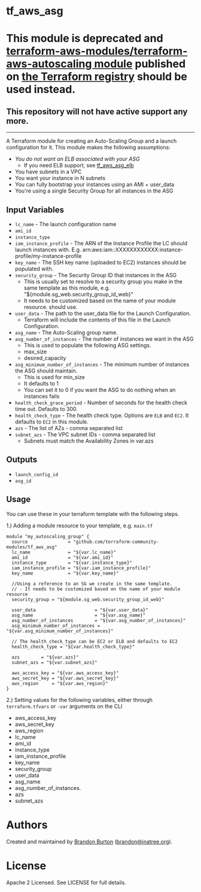 tf_aws_asg
==========

# This module is deprecated and [terraform-aws-modules/terraform-aws-autoscaling module](https://github.com/terraform-aws-modules/terraform-aws-autoscaling) published on [the Terraform registry](https://registry.terraform.io/modules/terraform-aws-modules/autoscaling/aws) should be used instead.

## This repository will not have active support any more.

---

A Terraform module for creating an Auto-Scaling Group and a launch
configuration for it.
This module makes the following assumptions:
* *You do not want an ELB associated with your ASG*
   * If you need ELB support, see [tf_aws_asg_elb](https://github.com/terraform-community-modules/tf_aws_asg_elb)
* You have subnets in a VPC
* You want your instance in N subnets
* You can fully bootstrap your instances using an AMI + user_data
* You're using a single Security Group for all instances in the ASG

Input Variables
---------------

- `lc_name` - The launch configuration name
- `ami_id`
- `instance_type`
- `iam_instance_profile` - The ARN of the Instance Profile the LC should
   launch instances with.
   E.g. arn:aws:iam::XXXXXXXXXXXX:instance-profile/my-instance-profile
- `key_name` - The SSH key name (uploaded to EC2) instances should
   be populated with.
- `security_group` - The Security Group ID that instances in the ASG
    - This is usually set to resolve to a security group you make in the
      same template as this module, e.g. "${module.sg_web.security_group_id_web}"
    - It needs to be customized based on the name of your module resource.
   should use.
- `user_data` - The path to the user_data file for the Launch Configuration.
    - Terraform will include the contents of this file in the Launch Configuration.
- `asg_name` - The Auto-Scaling group name.
- `asg_number_of_instances` - The number of instances we want in the ASG
    - This is used to populate the following ASG settings.
    - max_size
    - desired_capacity
- `asg_minimum_number_of_instances` - The minimum number of instances
   the ASG should maintain.
    - This is used for min_size
    - It defaults to 1
    - You can set it to 0 if you want the ASG to do nothing when an
      instances fails
- `health_check_grace_period` - Number of seconds for the health check
   time out. Defaults to 300.
- `health_check_type` - The health check type. Options are `ELB` and
   `EC2`. It defaults to `EC2` in this module.
- `azs` - The list of AZs - comma separated list
- `subnet_azs` - The VPC subnet IDs - comma separated list
  - Subnets must match the Availability Zones in var.azs


Outputs
-------

- `launch_config_id`
- `asg_id`

Usage
-----

You can use these in your terraform template with the following steps.

1.) Adding a module resource to your template, e.g. `main.tf`

```
module "my_autoscaling_group" {
  source               = "github.com/terraform-community-modules/tf_aws_asg"
  lc_name              = "${var.lc_name}"
  ami_id               = "${var.ami_id}"
  instance_type        = "${var.instance_type}"
  iam_instance_profile = "${var.iam_instance_profile}"
  key_name             = "${var.key_name}"

  //Using a reference to an SG we create in the same template.
  // - It needs to be customized based on the name of your module resource
  security_group = "${module.sg_web.security_group_id_web}"

  user_data                      = "${var.user_data}"
  asg_name                       = "${var.asg_name}"
  asg_number_of_instances        = "${var.asg_number_of_instances}"
  asg_minimum_number_of_instances = "${var.asg_minimum_number_of_instances}"

  // The health_check_type can be EC2 or ELB and defaults to EC2
  health_check_type = "${var.health_check_type}"
  
  azs        = "${var.azs}"
  subnet_azs = "${var.subnet_azs}"

  aws_access_key = "${var.aws_access_key}"
  aws_secret_key = "${var.aws_secret_key}"
  aws_region     = "${var.aws_region}"
}
```

2.) Setting values for the following variables, either through `terraform.tfvars` or `-var` arguments on the CLI

- aws_access_key
- aws_secret_key
- aws_region
- lc_name
- ami_id
- instance_type
- iam_instance_profile
- key_name
- security_group
- user_data
- asg_name
- asg_number_of_instances.
- azs
- subnet_azs

Authors
=======

Created and maintained by [Brandon Burton](https://github.com/solarce) (brandon@inatree.org).

License
=======

Apache 2 Licensed. See LICENSE for full details.
